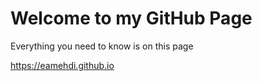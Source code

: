 # Welcome to my GitHub Page

Everything you need to know is on this page

https://eamehdi.github.io
